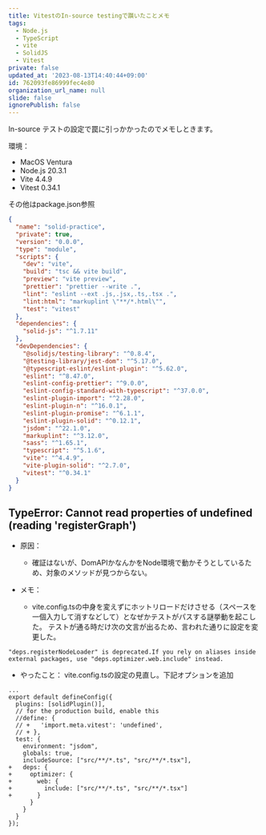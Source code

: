 ```yaml
---
title: VitestのIn-source testingで躓いたことメモ
tags:
  - Node.js
  - TypeScript
  - vite
  - SolidJS
  - Vitest
private: false
updated_at: '2023-08-13T14:40:44+09:00'
id: 762093fe86999fec4e80
organization_url_name: null
slide: false
ignorePublish: false
---
```

In-source テストの設定で罠に引っかかったのでメモしときます。

環境：
- MacOS Ventura
- Node.js 20.3.1
- Vite 4.4.9
- Vitest 0.34.1

その他はpackage.json参照
```name:package.json
{
  "name": "solid-practice",
  "private": true,
  "version": "0.0.0",
  "type": "module",
  "scripts": {
    "dev": "vite",
    "build": "tsc && vite build",
    "preview": "vite preview",
    "prettier": "prettier --write .",
    "lint": "eslint --ext .js,.jsx,.ts,.tsx .",
    "lint:html": "markuplint \"**/*.html\"",
    "test": "vitest"
  },
  "dependencies": {
    "solid-js": "^1.7.11"
  },
  "devDependencies": {
    "@solidjs/testing-library": "^0.8.4",
    "@testing-library/jest-dom": "^5.17.0",
    "@typescript-eslint/eslint-plugin": "^5.62.0",
    "eslint": "^8.47.0",
    "eslint-config-prettier": "^9.0.0",
    "eslint-config-standard-with-typescript": "^37.0.0",
    "eslint-plugin-import": "^2.28.0",
    "eslint-plugin-n": "^16.0.1",
    "eslint-plugin-promise": "^6.1.1",
    "eslint-plugin-solid": "^0.12.1",
    "jsdom": "^22.1.0",
    "markuplint": "^3.12.0",
    "sass": "^1.65.1",
    "typescript": "^5.1.6",
    "vite": "^4.4.9",
    "vite-plugin-solid": "^2.7.0",
    "vitest": "^0.34.1"
  }
}
```

## TypeError: Cannot read properties of undefined (reading 'registerGraph')

- 原因：　
    - 確証はないが、DomAPIかなんかをNode環境で動かそうとしているため、対象のメソッドが見つからない。

- メモ：　
    - vite.config.tsの中身を変えずにホットリロードだけさせる（スペースを一個入力して消すなどして）となぜかテストがパスする謎挙動を起こした。
テストが通る時だけ次の文言が出るため、言われた通りに設定を変更した。
 ```
"deps.registerNodeLoader" is deprecated.If you rely on aliases inside external packages, use "deps.optimizer.web.include" instead.
```
- やったこと： vite.config.tsの設定の見直し。下記オプションを追加

```diff_javascript
...
export default defineConfig({
  plugins: [solidPlugin()],
  // for the production build, enable this
  //define: {
  // +   'import.meta.vitest': 'undefined',
  // + },
  test: {
    environment: "jsdom",
    globals: true,
    includeSource: ["src/**/*.ts", "src/**/*.tsx"],
+   deps: {
+     optimizer: {
+       web: {
+         include: ["src/**/*.ts", "src/**/*.tsx"]
+       }
      }
    }
  }
});
```
